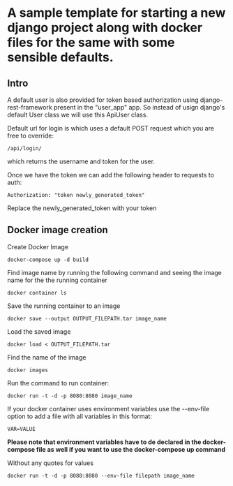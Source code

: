 # A sample template for starting a new django project along with docker files for the same with some sensible defaults.

## Intro
A default user is also provided for token based authorization using django-rest-framework present in the
   "user_app" app. So instead of usign django's default User class we will use this ApiUser class.


Default url for login is which uses a default POST request which you are free to override:

    /api/login/

which returns the username and token for the user.

Once we have the token we can add the following header to requests to auth:

    Authorization: "token newly_generated_token"

Replace the newly_generated_token with your token

## Docker image creation

Create Docker Image

    docker-compose up -d build

Find image name by running the following command and seeing the image name for the the running container

    docker container ls

Save the running container to an image

    docker save --output OUTPUT_FILEPATH.tar image_name

Load the saved image

    docker load < OUTPUT_FILEPATH.tar

Find the name of the image

    docker images

Run the command to run container:

    docker run -t -d -p 8080:8080 image_name

If your docker container uses environment variables use the --env-file option to add a file with all variables
in this format:

    VAR=VALUE

<b>Please note that environment variables have to de declared in the docker-compose file as well if you want to use the docker-compose up command</b>

Without any quotes for values

    docker run -t -d -p 8080:8080 --env-file filepath image_name




